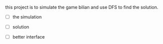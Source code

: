 this project is to simulate the game bilian and use DFS to find the solution.

- [ ] the simulation 

- [ ] solution 

- [ ] better interface 
